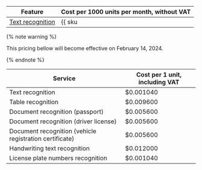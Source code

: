 | Feature | Cost per 1000 units per month, without VAT |
| ----- | ----- |
| [Text recognition](../../vision/concepts/ocr/index.md) | {{ sku|USD|ai.vision.text_detection|string }} |

{% note warning %}

This pricing bellow will become effective on February 14, 2024.

{% endnote %}

| Service | Cost per 1 unit, including VAT |
|---|---|
| Text recognition                                        | $0.001040 | 
| Table recognition                                       | $0.009600 | 
| Document recognition (passport)                         | $0.005600 |
| Document recognition (driver license)                   | $0.005600 |
| Document recognition (vehicle registration certificate) | $0.005600 |
| Handwriting text recognition                            | $0.012000 |
| License plate numbers recognition                       | $0.001040 |